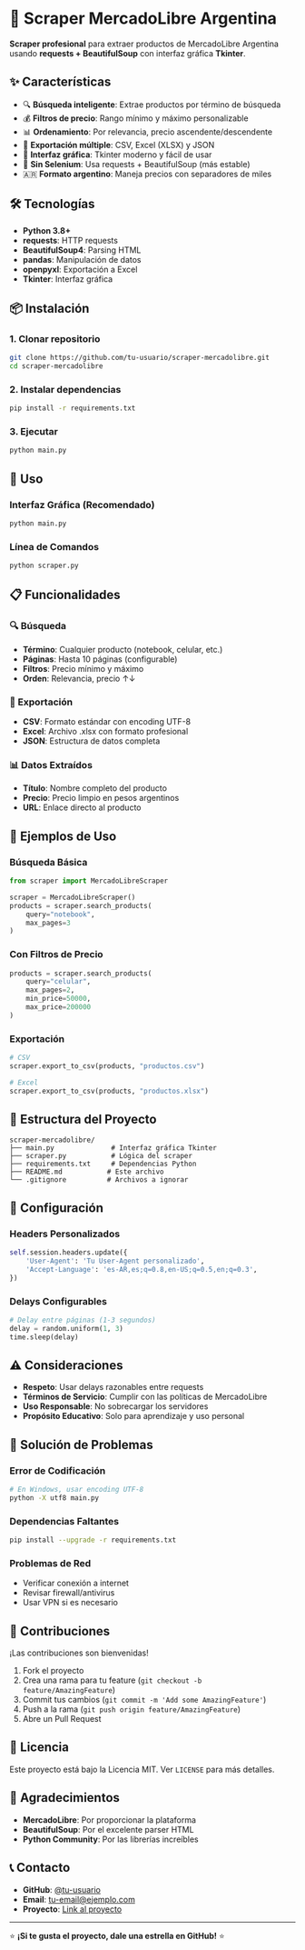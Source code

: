 # 🚀 Scraper MercadoLibre Argentina

**Scraper profesional** para extraer productos de MercadoLibre Argentina usando **requests + BeautifulSoup** con interfaz gráfica **Tkinter**.

## ✨ Características

- 🔍 **Búsqueda inteligente**: Extrae productos por término de búsqueda
- 💰 **Filtros de precio**: Rango mínimo y máximo personalizable
- 📊 **Ordenamiento**: Por relevancia, precio ascendente/descendente
- 💾 **Exportación múltiple**: CSV, Excel (XLSX) y JSON
- 🎨 **Interfaz gráfica**: Tkinter moderno y fácil de usar
- 🚫 **Sin Selenium**: Usa requests + BeautifulSoup (más estable)
- 🇦🇷 **Formato argentino**: Maneja precios con separadores de miles

## 🛠️ Tecnologías

- **Python 3.8+**
- **requests**: HTTP requests
- **BeautifulSoup4**: Parsing HTML
- **pandas**: Manipulación de datos
- **openpyxl**: Exportación a Excel
- **Tkinter**: Interfaz gráfica

## 📦 Instalación

### 1. Clonar repositorio
```bash
git clone https://github.com/tu-usuario/scraper-mercadolibre.git
cd scraper-mercadolibre
```

### 2. Instalar dependencias
```bash
pip install -r requirements.txt
```

### 3. Ejecutar
```bash
python main.py
```

## 🚀 Uso

### Interfaz Gráfica (Recomendado)
```bash
python main.py
```

### Línea de Comandos
```bash
python scraper.py
```

## 📋 Funcionalidades

### 🔍 Búsqueda
- **Término**: Cualquier producto (notebook, celular, etc.)
- **Páginas**: Hasta 10 páginas (configurable)
- **Filtros**: Precio mínimo y máximo
- **Orden**: Relevancia, precio ↑↓

### 💾 Exportación
- **CSV**: Formato estándar con encoding UTF-8
- **Excel**: Archivo .xlsx con formato profesional
- **JSON**: Estructura de datos completa

### 📊 Datos Extraídos
- **Título**: Nombre completo del producto
- **Precio**: Precio limpio en pesos argentinos
- **URL**: Enlace directo al producto

## 🎯 Ejemplos de Uso

### Búsqueda Básica
```python
from scraper import MercadoLibreScraper

scraper = MercadoLibreScraper()
products = scraper.search_products(
    query="notebook",
    max_pages=3
)
```

### Con Filtros de Precio
```python
products = scraper.search_products(
    query="celular",
    max_pages=2,
    min_price=50000,
    max_price=200000
)
```

### Exportación
```python
# CSV
scraper.export_to_csv(products, "productos.csv")

# Excel
scraper.export_to_csv(products, "productos.xlsx")
```

## 📁 Estructura del Proyecto

```
scraper-mercadolibre/
├── main.py              # Interfaz gráfica Tkinter
├── scraper.py           # Lógica del scraper
├── requirements.txt     # Dependencias Python
├── README.md           # Este archivo
└── .gitignore          # Archivos a ignorar
```

## 🔧 Configuración

### Headers Personalizados
```python
self.session.headers.update({
    'User-Agent': 'Tu User-Agent personalizado',
    'Accept-Language': 'es-AR,es;q=0.8,en-US;q=0.5,en;q=0.3',
})
```

### Delays Configurables
```python
# Delay entre páginas (1-3 segundos)
delay = random.uniform(1, 3)
time.sleep(delay)
```

## ⚠️ Consideraciones

- **Respeto**: Usar delays razonables entre requests
- **Términos de Servicio**: Cumplir con las políticas de MercadoLibre
- **Uso Responsable**: No sobrecargar los servidores
- **Propósito Educativo**: Solo para aprendizaje y uso personal

## 🐛 Solución de Problemas

### Error de Codificación
```bash
# En Windows, usar encoding UTF-8
python -X utf8 main.py
```

### Dependencias Faltantes
```bash
pip install --upgrade -r requirements.txt
```

### Problemas de Red
- Verificar conexión a internet
- Revisar firewall/antivirus
- Usar VPN si es necesario

## 🤝 Contribuciones

¡Las contribuciones son bienvenidas! 

1. Fork el proyecto
2. Crea una rama para tu feature (`git checkout -b feature/AmazingFeature`)
3. Commit tus cambios (`git commit -m 'Add some AmazingFeature'`)
4. Push a la rama (`git push origin feature/AmazingFeature`)
5. Abre un Pull Request

## 📄 Licencia

Este proyecto está bajo la Licencia MIT. Ver `LICENSE` para más detalles.

## 🙏 Agradecimientos

- **MercadoLibre**: Por proporcionar la plataforma
- **BeautifulSoup**: Por el excelente parser HTML
- **Python Community**: Por las librerías increíbles

## 📞 Contacto

- **GitHub**: [@tu-usuario](https://github.com/tu-usuario)
- **Email**: tu-email@ejemplo.com
- **Proyecto**: [Link al proyecto](https://github.com/tu-usuario/scraper-mercadolibre)

---

⭐ **¡Si te gusta el proyecto, dale una estrella en GitHub!** ⭐
